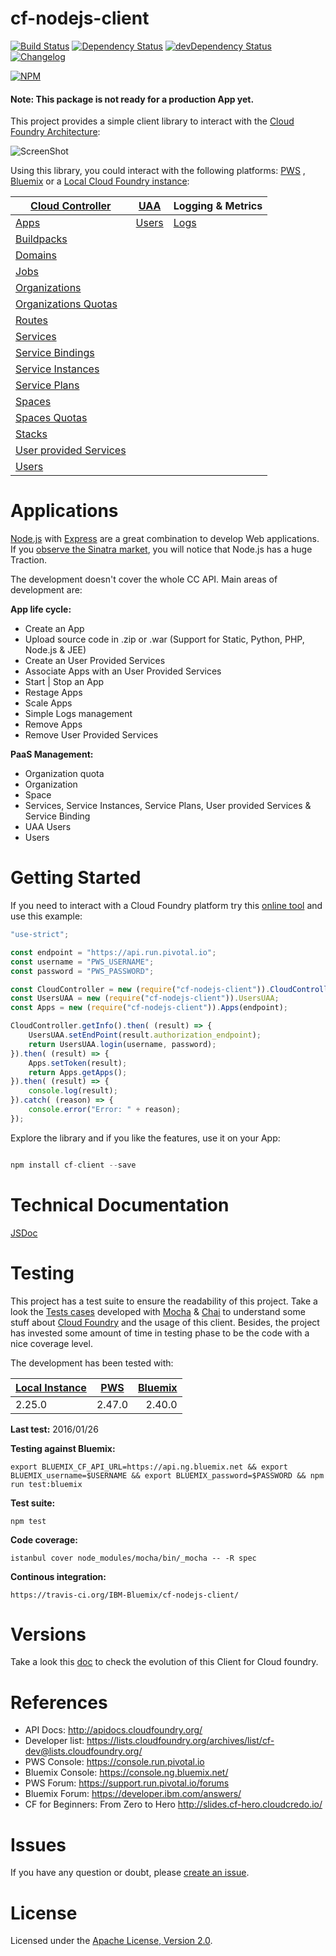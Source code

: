 # cf-nodejs-client

[![Build Status](https://travis-ci.org/IBM-Bluemix/cf-nodejs-client.svg)](https://travis-ci.org/IBM-Bluemix/cf-nodejs-client)
[![Dependency Status](https://david-dm.org/IBM-Bluemix/cf-nodejs-client.svg)](https://david-dm.org/IBM-Bluemix/cf-nodejs-client)
[![devDependency Status](https://david-dm.org/IBM-Bluemix/cf-nodejs-client/dev-status.svg)](https://david-dm.org/IBM-Bluemix/cf-nodejs-client#info=devDependencies)
[![Changelog](https://img.shields.io/badge/see-CHANGELOG-red.svg?style=flat-square)](https://github.com/IBM-Bluemix/cf-nodejs-client/blob/master/CHANGELOG.md)

[![NPM](https://nodei.co/npm/cf-client.png?stars=true)](https://nodei.co/npm/cf-client/)

#### Note: This package is not ready for a production App yet.

This project provides a simple client library to interact with the [Cloud Foundry Architecture](https://docs.pivotal.io/pivotalcf/concepts/architecture/):

![ScreenShot](https://raw.githubusercontent.com/IBM-Bluemix/cf-nodejs-client/master/docs/cf_architecture_block.png)

Using this library, you could interact with the following platforms: [PWS](https://console.run.pivotal.io)
, [Bluemix](https://console.ng.bluemix.net/) or a [Local Cloud Foundry instance](https://github.com/yudai/cf_nise_installer):

| **[Cloud Controller](http://apidocs.cloudfoundry.org/)**  	| **[UAA](https://github.com/cloudfoundry/uaa)**   	| **Logging & Metrics** 	|
|------------------------ |-----------------------	|------------------------	|
| [Apps](https://IBM-Bluemix.github.io/cf-nodejs-client/docs/v0.12.0/Apps.html)                    | [Users](https://IBM-Bluemix.github.io/cf-nodejs-client/docs/v0.12.0/UsersUAA.html)             	    | [Logs](https://IBM-Bluemix.github.io/cf-nodejs-client/docs/v0.12.0/Logs.html)                   	|
| [Buildpacks](https://IBM-Bluemix.github.io/cf-nodejs-client/docs/v0.12.0/BuildPacks.html)              |                    	    |                       	|
| [Domains](https://IBM-Bluemix.github.io/cf-nodejs-client/docs/v0.12.0/Domains.html)                 |                    	    |                       	|
| [Jobs](https://IBM-Bluemix.github.io/cf-nodejs-client/docs/v0.12.0/Jobs.html)                    |                    	    |                       	|
| [Organizations](https://IBM-Bluemix.github.io/cf-nodejs-client/docs/v0.12.0/Organizations.html)           |                    	    |                       	|
| [Organizations Quotas](https://IBM-Bluemix.github.io/cf-nodejs-client/docs/v0.12.0/OrganizationsQuota.html)     |                    	    |                       	|
| [Routes](https://IBM-Bluemix.github.io/cf-nodejs-client/docs/v0.12.0/Routes.html)                  |                    	    |                       	|
| [Services](https://IBM-Bluemix.github.io/cf-nodejs-client/docs/v0.12.0/Services.html) | | |
| [Service Bindings](https://IBM-Bluemix.github.io/cf-nodejs-client/docs/v0.12.0/ServiceBindings.html)        |                    	    |                       	|
| [Service Instances](https://IBM-Bluemix.github.io/cf-nodejs-client/docs/v0.12.0/ServiceInstances.html) | | |
| [Service Plans](https://IBM-Bluemix.github.io/cf-nodejs-client/docs/v0.12.0/ServicePlans.html) | | |
| [Spaces](https://IBM-Bluemix.github.io/cf-nodejs-client/docs/v0.12.0/Spaces.html)                  |                    	    |                       	|
| [Spaces Quotas](https://IBM-Bluemix.github.io/cf-nodejs-client/docs/v0.12.0/SpacesQuota.html)            |                    	    |                       	|
| [Stacks](https://IBM-Bluemix.github.io/cf-nodejs-client/docs/v0.12.0/Stacks.html)                  |                    	    |                       	|
| [User provided Services](https://IBM-Bluemix.github.io/cf-nodejs-client/docs/v0.12.0/UserProvidedServices.html)  |                    	    |                       	|
| [Users](https://IBM-Bluemix.github.io/cf-nodejs-client/docs/v0.12.0/Users.html)                   |                    	    |                       	|

# Applications

[Node.js](https://nodejs.org/) with [Express](http://expressjs.com/) are a great combination to develop Web applications. If you <a href="https://www.google.com/trends/explore#q=python%20flask%2C%20node%20express%2C%20golang%20pat%2C%20java%20spark%2C%20ruby%20sinatra&cmpt=q&tz=Etc%2FGMT-2" target="_blank">observe the Sinatra market</a>, you will notice that Node.js has a huge Traction.

The development doesn't cover the whole CC API. Main areas of development are:

**App life cycle:**

* Create an App
* Upload source code in .zip or .war (Support for Static, Python, PHP, Node.js & JEE)
* Create an User Provided Services
* Associate Apps with an User Provided Services
* Start | Stop an App
* Restage Apps
* Scale Apps
* Simple Logs management
* Remove Apps
* Remove User Provided Services

**PaaS Management:**

* Organization quota
* Organization
* Space
* Services, Service Instances, Service Plans, User provided Services & Service Binding
* UAA Users
* Users

# Getting Started

If you need to interact with a Cloud Foundry platform try this [online tool](https://tonicdev.com/npm/cf-nodejs-client) and use this example:

``` Javascript
"use-strict";

const endpoint = "https://api.run.pivotal.io";
const username = "PWS_USERNAME";
const password = "PWS_PASSWORD";

const CloudController = new (require("cf-nodejs-client")).CloudController(endpoint);
const UsersUAA = new (require("cf-nodejs-client")).UsersUAA;
const Apps = new (require("cf-nodejs-client")).Apps(endpoint);

CloudController.getInfo().then( (result) => {
    UsersUAA.setEndPoint(result.authorization_endpoint);
    return UsersUAA.login(username, password);
}).then( (result) => {
	Apps.setToken(result);
    return Apps.getApps();
}).then( (result) => {
    console.log(result);
}).catch( (reason) => {
    console.error("Error: " + reason);
});

```

Explore the library and if you like the features, use it on your App:

``` Javascript

npm install cf-client --save

```

# Technical Documentation

[JSDoc](https://IBM-Bluemix.github.io/cf-nodejs-client/)

# Testing

This project has a test suite to ensure the readability of this project. Take a look the [Tests cases](https://github.com/jabrena/cf-nodejs-client/tree/master/test/) developed with [Mocha](https://mochajs.org/) & [Chai](http://chaijs.com/api/bdd/) to understand some stuff about [Cloud Foundry](https://www.cloudfoundry.org/)  and the usage of this client. Besides, the project has invested some amount of time in testing phase to be the code with a nice coverage level.

The development has been tested with:

| [Local Instance](https://github.com/yudai/cf_nise_installer) | [PWS](https://console.run.pivotal.io)           | [Bluemix](https://console.ng.bluemix.net/) |
| -------------- |:-------------:| -------:|
| 2.25.0         | 2.47.0        | 2.40.0  |

**Last test:** 2016/01/26

**Testing against Bluemix:**

``` shell
export BLUEMIX_CF_API_URL=https://api.ng.bluemix.net && export BLUEMIX_username=$USERNAME && export BLUEMIX_password=$PASSWORD && npm run test:bluemix
```

**Test suite:**

``` shell
npm test

```

**Code coverage:**

``` shell
istanbul cover node_modules/mocha/bin/_mocha -- -R spec

```

**Continous integration:**

``` shell
https://travis-ci.org/IBM-Bluemix/cf-nodejs-client/

```

# Versions

Take a look this [doc](https://github.com/IBM-Bluemix/cf-nodejs-client/blob/master/CHANGELOG.md) to check the evolution of this Client for Cloud foundry.

# References

* API Docs: http://apidocs.cloudfoundry.org/
* Developer list: https://lists.cloudfoundry.org/archives/list/cf-dev@lists.cloudfoundry.org/
* PWS Console: https://console.run.pivotal.io
* Bluemix Console: https://console.ng.bluemix.net/
* PWS Forum: https://support.run.pivotal.io/forums
* Bluemix Forum: https://developer.ibm.com/answers/
* CF for Beginners: From Zero to Hero http://slides.cf-hero.cloudcredo.io/

# Issues

If you have any question or doubt, please [create an issue](https://github.com/IBM-Bluemix/cf-nodejs-client/issues).

# License

Licensed under the [Apache License, Version 2.0](http://www.apache.org/licenses/LICENSE-2.0).
